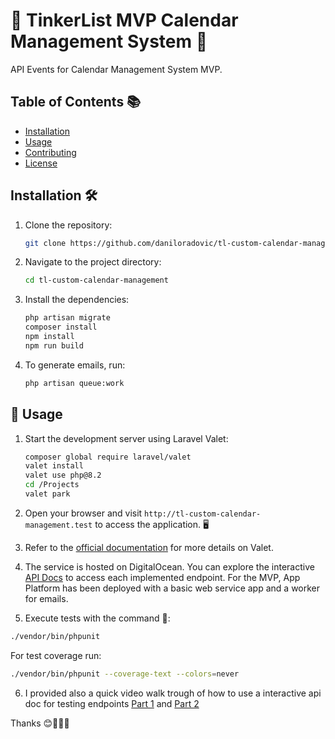 # 🎉 TinkerList MVP Calendar Management System 📅

API Events for Calendar Management System MVP.

## Table of Contents 📚

- [Installation](#installation)
- [Usage](#usage)
- [Contributing](#contributing)
- [License](#license)

## Installation 🛠️

1. Clone the repository:

    ```bash
    git clone https://github.com/daniloradovic/tl-custom-calendar-management.git
    ```

2. Navigate to the project directory:

    ```bash
    cd tl-custom-calendar-management
    ```

3. Install the dependencies:

    ```bash
    php artisan migrate
    composer install
    npm install
    npm run build
    ```

4. To generate emails, run:

    ```bash
    php artisan queue:work
    ```

## 🔌 Usage

1. Start the development server using Laravel Valet:

    ```bash
    composer global require laravel/valet
    valet install
    valet use php@8.2
    cd /Projects
    valet park
    ```

2. Open your browser and visit `http://tl-custom-calendar-management.test` to access the application. 🖥️

3. Refer to the [official documentation](https://laravel.com/docs/11.x/valet) for more details on Valet.

4. The service is hosted on DigitalOcean. You can explore the interactive [API Docs](https://lionfish-app-nzcgq.ondigitalocean.app/api-docs) to access each implemented endpoint. For the MVP, App Platform has been deployed with a basic web service app and a worker for emails.

5. Execute tests with the command 📝:

```bash
./vendor/bin/phpunit
```

For test coverage run:
```bash
./vendor/bin/phpunit --coverage-text --colors=never
```
6. I provided also a quick video walk trough of how to use a interactive api doc for testing endpoints [Part 1](https://www.loom.com/share/2a7ee28e9bb54a84ab7d141543964b7c?sid=58429441-37db-4c43-b707-61f565347a1f) and [Part 2](https://www.loom.com/share/87e62c461f3148ebaeb8d72a54935929?sid=89961f30-632e-46e7-9b14-9d307ea1c79d)

Thanks 😊🎉👨‍💻
